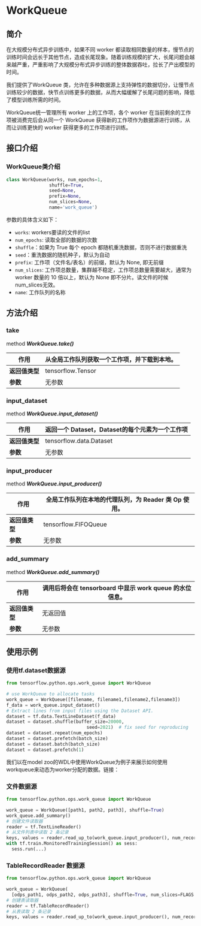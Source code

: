 # WorkQueue
## 简介
在大规模分布式异步训练中，如果不同 worker 都读取相同数量的样本，慢节点的训练时间会远长于其他节点，造成长尾现象。随着训练规模的扩大，长尾问题会越来越严重，严重影响了大规模分布式异步训练的整体数据吞吐，拉长了产出模型的时间。
​

我们提供了WorkQueue 类，允许在多种数据源上支持弹性的数据切分，让慢节点训练较少的数据，快节点训练更多的数据，从而大幅缓解了长尾问题的影响，降低了模型训练所需的时间。
​

WorkQueue统一管理所有 worker 上的工作项，各个 worker 在当前剩余的工作项被消费完后会从同一个 WorkQueue 获得新的工作项作为数据源进行训练，从而让训练更快的 worker 获得更多的工作项进行训练。
## 接口介绍
### WorkQueue类介绍
```python
class WorkQueue(works, num_epochs=1,
                shuffle=True,
                seed=None,
                prefix=None,
                num_slices=None,
                name='work_queue')
```
参数的具体含义如下：

- `works`: workers要读的文件的list
- `num_epochs`: 读取全部的数据的次数
- `shuffle`：如果为 True 每个 epoch 都随机重洗数据，否则不进行数据重洗
- `seed`：重洗数据的随机种子，默认为自动
- `prefix`: 工作项（文件名/表名）的前缀，默认为 None, 即无前缀
- `num_slices`: 工作项总数量，集群越不稳定，工作项总数量需要越大，通常为 worker 数量的 10 倍以上，默认为 None 即不分片。读文件的时候num_slices无效。
- `name`: 工作队列的名称
## 方法介绍
### take

method ***WorkQueue.take()*** 

| 作用           | 从全局工作队列获取一个工作项，并下载到本地。 |
| -------------- | -------------------------------------------- |
| **返回值类型** | tensorflow.Tensor                            |
| **参数**       | 无参数                                       |

### input_dataset

method ***WorkQueue.input_dataset()***

| 作用           | 返回一个 Dataset，Dataset的每个元素为一个工作项 |
| -------------- | ----------------------------------------------- |
| **返回值类型** | tensorflow.data.Dataset                         |
| **参数**       | 无参数                                          |

### input_producer
method ***WorkQueue.input_producer()***

| 作用           | 全局工作队列在本地的代理队列，为 Reader 类 Op 使用。 |
| -------------- | ---------------------------------------------------- |
| **返回值类型** | tensorflow.FIFOQueue                                 |
| **参数**       | 无参数                                               |

### add_summary
method ***WorkQueue.add_summary()***

| 作用           | 调用后将会在 tensorboard 中显示 work queue 的水位信息。 |
| -------------- | ------------------------------------------------------- |
| **返回值类型** | 无返回值                                                |
| **参数**       | 无参数                                                  |


## 使用示例
### 使用tf.dataset数据源
```python
from tensorflow.python.ops.work_queue import WorkQueue

# use WorkQueue to allocate tasks
work_queue = WorkQueue([filename, filename1,filename2,filename3])
f_data = work_queue.input_dataset()
# Extract lines from input files using the Dataset API.
dataset = tf.data.TextLineDataset(f_data)
dataset = dataset.shuffle(buffer_size=20000,
                              seed=2021)  # fix seed for reproducing
dataset = dataset.repeat(num_epochs)
dataset = dataset.prefetch(batch_size)
dataset = dataset.batch(batch_size)
dataset = dataset.prefetch(1)
```
我们以在model zoo的WDL中使用WorkQueue为例子来展示如何使用workqueue来动态为worker分配的数据。链接：
​

### 文件数据源
```python
from tensorflow.python.ops.work_queue import WorkQueue

work_queue = WorkQueue([path1, path2, path3], shuffle=True)
work_queue.add_summary()
# 创建文件读取器
reader = tf.TextLineReader()
# 从文件列表中读取 2 条记录
keys, values = reader.read_up_to(work_queue.input_producer(), num_records=2)
with tf.train.MonitoredTrainingSession() as sess:
  sess.run(...)
```



### TableRecordReader 数据源

```python
from tensorflow.python.ops.work_queue import WorkQueue

work_queue = WorkQueue(
  [odps_path1, odps_path2, odps_path3], shuffle=True, num_slices=FLAGS.num_workers * 10)
# 创建表读取器
reader = tf.TableRecordReader()
# 从表读取 2 条记录
keys, values = reader.read_up_to(work_queue.input_producer(), num_records=2)
```

